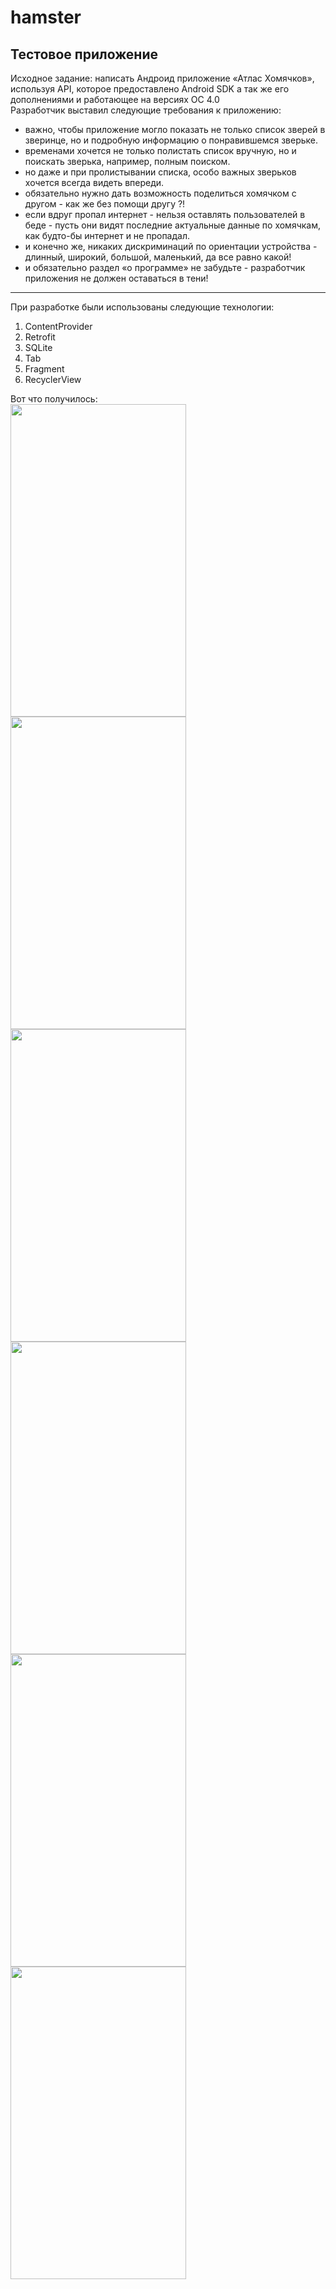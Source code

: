 # hamster
## Тестовое приложение

Исходное задание: написать Андроид приложение «Атлас Хомячков», используя API, которое предоставлено Android SDK а так же его дополнениями и работающее на версиях ОС 4.0  
Разработчик выставил следующие требования к приложению:
- важно, чтобы приложение могло показать не только список зверей в зверинце, но и подробную информацию о понравившемся зверьке.
- временами хочется не только полистать список вручную, но и поискать зверька, например, полным поиском.
- но даже и при пролистывании списка, особо важных зверьков хочется всегда видеть впереди.
- обязательно нужно дать возможность поделиться хомячком с другом - как же без помощи другу ?!
- если вдруг пропал интернет - нельзя оставлять пользователей в беде - пусть они видят последние актуальные данные по хомячкам, как будто-бы интернет и не пропадал.
- и конечно же, никаких дискриминаций по ориентации устройства - длинный, широкий, большой, маленький, да все равно какой!
- и обязательно раздел «о программе» не забудьте - разработчик приложения не должен оставаться в тени!
***
При разработке были использованы следующие технологии:
1. ContentProvider
2. Retrofit
3. SQLite
4. Tab
5. Fragment
6. RecyclerView

Вот что получилось:  
<img src="https://img-fotki.yandex.ru/get/6106/705498.0/0_143604_b746c426_L.png" width="281" height="500" border="0" />
<img src="https://img-fotki.yandex.ru/get/235015/705498.0/0_143605_af1e1c5_L.png" width="281" height="500" border="0" />
<img src="https://img-fotki.yandex.ru/get/215222/705498.0/0_143602_45bb5352_L.png" width="281" height="500" border="0" />
<img src="https://img-fotki.yandex.ru/get/6610/705498.0/0_143601_85a93742_L.png" width="281" height="500" border="0" />
<img src="https://img-fotki.yandex.ru/get/235015/705498.0/0_143603_19d26668_L.png" width="281" height="500" border="0" />
<img src="https://img-fotki.yandex.ru/get/118251/705498.0/0_143600_62efd56_L.png" width="281" height="500" border="0" />

